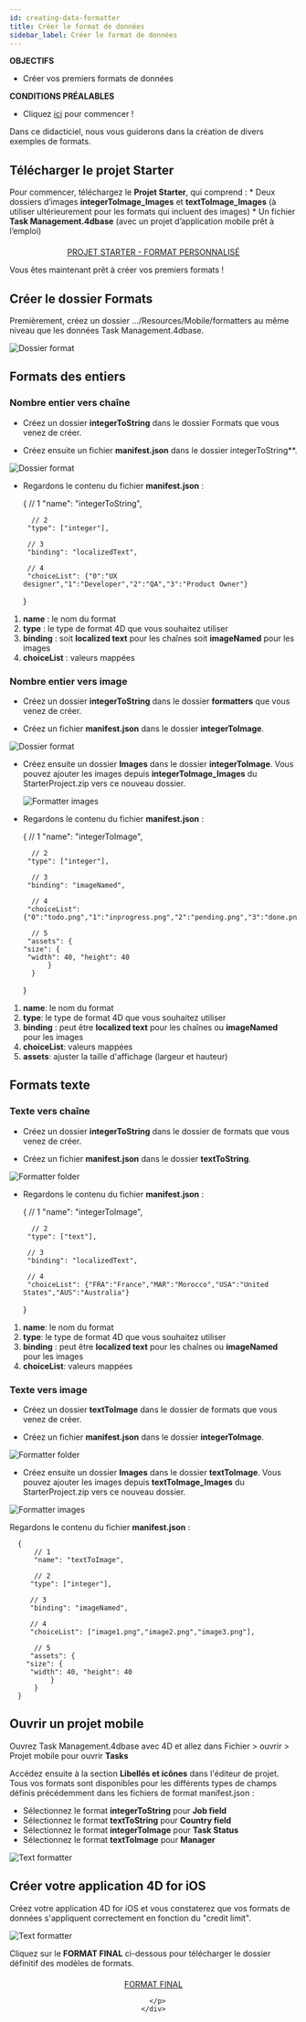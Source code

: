 ```yaml
---
id: creating-data-formatter
title: Créer le format de données
sidebar_label: Créer le format de données
---
```

<div class = "objectives"> 

**OBJECTIFS**

* Créer vos premiers formats de données</div> <div class = "prerequisites"> 

**CONDITIONS PRÉALABLES**

* Cliquez [ici](prerequisites.html) pour commencer !</div> 

Dans ce didacticiel, nous vous guiderons dans la création de divers exemples de formats.

## Télécharger le projet Starter

Pour commencer, téléchargez le **Projet Starter**, qui comprend : * Deux dossiers d’images **integerToImage_Images** et **textToImage_Images** (à utiliser ultérieurement pour les formats qui incluent des images) * Un fichier **Task Management.4dbase** (avec un projet d’application mobile prêt à l’emploi)

<div style="text-align: center; margin-top: 20px">
  <p>
    

<a class="button"
href="../assets/custom-formatter/CustomFormatterStarterProject.zip">PROJET STARTER - FORMAT PERSONNALISÉ</a>

  </p>
</div>

Vous êtes maintenant prêt à créer vos premiers formats !

## Créer le dossier Formats

Premièrement, créez un dossier .../Resources/Mobile/formatters au même niveau que les données Task Management.4dbase.

![Dossier format](assets/custom-formatter/formatter-folder.png)

## Formats des entiers

### Nombre entier vers chaîne

* Créez un dossier **integerToString** dans le dossier Formats que vous venez de créer.

* Créez ensuite un fichier **manifest.json** dans le dossier </strong> integerToString**.</p></li> </ul> 
    
    ![Dossier format](assets/custom-formatter/formatter-folder-integertostring.png)
    
    * Regardons le contenu du fichier **manifest.json** :
    
        {
            // 1
            "name": "integerToString",
        
            // 2
           "type": ["integer"],
        
           // 3
           "binding": "localizedText",
        
           // 4
           "choiceList": {"0":"UX designer","1":"Developer","2":"QA","3":"Product Owner"}
        }
        
    
    1. **name** : le nom du format
    2. **type** : le type de format 4D que vous souhaitez utiliser
    3. **binding** : soit **localized text** pour les chaînes soit **imageNamed** pour les images
    4. **choiceList** : valeurs mappées
    
    ### Nombre entier vers image
    
    * Créez un dossier **integerToString** dans le dossier **formatters** que vous venez de créer.
    
    * Créez un fichier **manifest.json** dans le dossier **integerToImage**.
    
    ![Dossier format](assets/custom-formatter/formatter-folder-integertoimage.png)
    
    * Créez ensuite un dossier **Images** dans le dossier **integerToImage**. Vous pouvez ajouter les images depuis **integerToImage_Images** du StarterProject.zip vers ce nouveau dossier.
        
        ![Formatter images](assets/custom-formatter/formatter-images-integertoimage.png)
    
    * Regardons le contenu du fichier **manifest.json** :
    
        {
            // 1
            "name": "integerToImage",
        
            // 2
           "type": ["integer"],
        
            // 3
           "binding": "imageNamed",
        
            // 4 
           "choiceList": {"0":"todo.png","1":"inprogress.png","2":"pending.png","3":"done.png"},
        
            // 5
           "assets": {
          "size": {
           "width": 40, "height": 40
                }
            }
        }
        
    
    1. **name**: le nom du format
    2. **type**: le type de format 4D que vous souhaitez utiliser 
    3. **binding** : peut être **localized text** pour les chaînes ou **imageNamed** pour les images
    4. **choiceList**: valeurs mappées
    5. **assets**: ajuster la taille d'affichage (largeur et hauteur)
    
    ## Formats texte
    
    ### Texte vers chaîne
    
    * Créez un dossier **integerToString** dans le dossier de formats que vous venez de créer.
    
    * Créez un fichier **manifest.json** dans le dossier **textToString**.
    
    ![Formatter folder](assets/custom-formatter/formatter-folder-texttostring.png)
    
    * Regardons le contenu du fichier **manifest.json** :
    
        {
            // 1
            "name": "integerToImage",
        
            // 2
           "type": ["text"],
        
           // 3
           "binding": "localizedText",
        
           // 4
           "choiceList": {"FRA":"France","MAR":"Morocco","USA":"United States","AUS":"Australia"}
        }
        
    
    1. **name**: le nom du format
    2. **type**: le type de format 4D que vous souhaitez utiliser
    3. **binding** : peut être **localized text** pour les chaînes ou **imageNamed** pour les images
    4. **choiceList**: valeurs mappées
    
    ### Texte vers image
    
    * Créez un dossier **textToImage** dans le dossier de formats que vous venez de créer.
    
    * Créez un fichier **manifest.json** dans le dossier **integerToImage**.
    
    ![Formatter folder](assets/custom-formatter/formatter-folder-textToImage.png)
    
    * Créez ensuite un dossier **Images** dans le dossier **textToImage**. Vous pouvez ajouter les images depuis **textToImage_Images** du StarterProject.zip vers ce nouveau dossier.
    
    ![Formatter images](assets/custom-formatter/formatter-images-textToImage.png)
    
    Regardons le contenu du fichier **manifest.json** :
    
        {
            // 1
            "name": "textToImage",
        
            // 2
           "type": ["integer"],
        
           // 3
           "binding": "imageNamed",
        
           // 4
           "choiceList": ["image1.png","image2.png","image3.png"],
        
            // 5
           "assets": {
          "size": {
           "width": 40, "height": 40
                }
            }
        }
        
    
    ## Ouvrir un projet mobile
    
    Ouvrez Task Management.4dbase avec 4D et allez dans Fichier > ouvrir > Projet mobile pour ouvrir **Tasks**
    
    Accédez ensuite à la section **Libellés et icônes** dans l'éditeur de projet. Tous vos formats sont disponibles pour les différents types de champs définis précédemment dans les fichiers de format manifest.json :
    
    * Sélectionnez le format **integerToString** pour **Job field**
    * Sélectionnez le format **textToString** pour **Country field**
    * Sélectionnez le format **integerToImage** pour **Task Status**
    * Sélectionnez le format **textToImage** pour **Manager**
    
    ![Text formatter](assets/custom-formatter/formatters-icons-&-labels.png)
    
    ## Créer votre application 4D for iOS
    
    Créez votre application 4D for iOS et vous constaterez que vos formats de données s'appliquent correctement en fonction du "credit limit".
    
    ![Text formatter](assets/custom-formatter/formatters-final-result.png)
    
    Cliquez sur le **FORMAT FINAL** ci-dessous pour télécharger le dossier définitif des modèles de formats.
    
    <div style="text-align: center; margin-top: 20px">
      <p>
        

<a class="button"
href="../assets/custom-formatter/CustomFormattersFinalProject.zip">FORMAT FINAL</a>

      </p>
    </div>